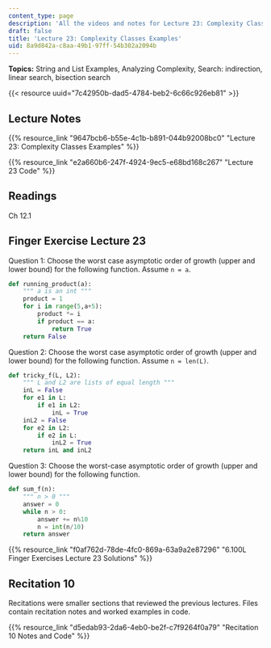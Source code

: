 ```yaml
---
content_type: page
description: 'All the videos and notes for Lecture 23: Complexity Classes Examples.'
draft: false
title: 'Lecture 23: Complexity Classes Examples'
uid: 8a9d842a-c8aa-49b1-97ff-54b302a2094b
---
```

**Topics:** String and List Examples, Analyzing Complexity, Search: indirection, linear search, bisection search

{{< resource uuid="7c42950b-dad5-4784-beb2-6c66c926eb81" >}}

## Lecture Notes

{{% resource_link "9647bcb6-b55e-4c1b-b891-044b92008bc0" "Lecture 23: Complexity Classes Examples" %}}

{{% resource_link "e2a660b6-247f-4924-9ec5-e68bd168c267" "Lecture 23 Code" %}}

## Readings

Ch 12.1

## Finger Exercise Lecture 23

Question 1: Choose the worst case asymptotic order of growth (upper and lower bound) for the following function. Assume `n = a`.

```python
def running_product(a):
    """ a is an int """
    product = 1
    for i in range(5,a+5):
        product *= i
        if product == a:
            return True
    return False
```

Question 2: Choose the worst case asymptotic order of growth (upper and lower bound) for the following function. Assume `n = len(L)`.

```python
def tricky_f(L, L2):
    """ L and L2 are lists of equal length """
    inL = False
    for e1 in L:
        if e1 in L2:
            inL = True
    inL2 = False
    for e2 in L2:
        if e2 in L:
            inL2 = True
    return inL and inL2
```

Question 3: Choose the worst-case asymptotic order of growth (upper and lower bound) for the following function.

```python
def sum_f(n):
    """ n > 0 """
    answer = 0
    while n > 0:
        answer += n%10
        n = int(n/10)
    return answer
```

{{% resource_link "f0af762d-78de-4fc0-869a-63a9a2e87296" "6.100L Finger Exercises Lecture 23 Solutions" %}}

## Recitation 10

Recitations were smaller sections that reviewed the previous lectures. Files contain recitation notes and worked examples in code.

{{% resource_link "d5edab93-2da6-4eb0-be2f-c7f9264f0a79" "Recitation 10 Notes and Code" %}}
